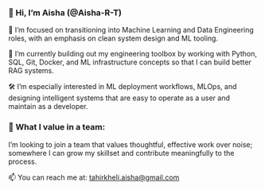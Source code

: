### 👋 Hi, I’m Aisha (@Aisha-R-T)

🎯 I’m focused on transitioning into Machine Learning and Data Engineering roles, with an emphasis on clean system design and ML tooling.

🧰 I’m currently building out my engineering toolbox by working with Python, SQL, Git, Docker, and ML infrastructure concepts so that I can build better RAG systems.

🛠️ I’m especially interested in ML deployment workflows, MLOps, and designing intelligent systems that are easy to operate as a user and maintain as a developer.

### 🧭 What I value in a team:
I’m looking to join a team that values thoughtful, effective work over noise; somewhere I can grow my skillset and contribute meaningfully to the process.


📫 You can reach me at: tahirkheli.aisha@gmail.com

<!---
Aisha-R-T/Aisha-R-T is a ✨ special ✨ repository because its `README.md` (this file) appears on your GitHub profile.
You can click the Preview link to take a look at your changes.
--->
